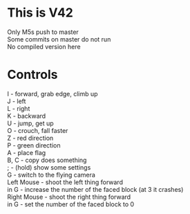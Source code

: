 # This is V42
Only M5s push to master  
Some commits on master do not run  
No compiled version here  

# Controls
I - forward, grab edge, climb up  
J - left  
L - right  
K - backward  
U - jump, get up  
O - crouch, fall faster  
Z - red direction  
P - green direction  
A - place flag  
B, C - copy does something  
; - (hold) show some settings  
G - switch to the flying camera  
Left Mouse - shoot the left thing forward  
in G - increase the number of the faced block (at 3 it crashes)  
Right Mouse - shoot the right thing forward  
in G - set the number of the faced block to 0  